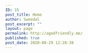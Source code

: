 ```yaml
---
ID: 15
post_title: Home
author: Sweedal
post_excerpt: ""
layout: page
permalink: http://agedfriendly.me/
published: true
post_date: 2020-08-29 12:28:38
---
```

<!-- wp:themify-builder/canvas /-->